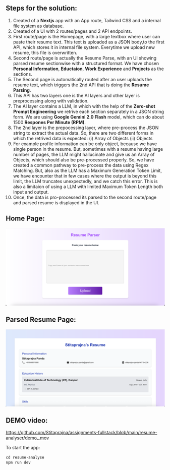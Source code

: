 ## Steps for the solution:

1. Created of a **Nextjs** app with an App route, Tailwind CSS and a internal file system as database.
2. Created of a UI with 2 routes/pages and 2 API endpoints.
3. First route/page is the Homepage, with a large textbox where user can paste their resume text. This text is uploaded as a JSON body,to the first API, which stores it in internal file system. Everytime we upload new resume, this file is overwritten.
4. Second route/page is actually the Resume Parse, with an UI showing parsed resume sectionwise with a structured format. We have chosen **Personal Information**, **Eductaion**, **Work Experience** and **Projects** as the sections.
5. The Second page is automatically routed after an user uploads the resume text, which triggers the 2nd API that is doing the **Resume Parsing**.
6. This API has two layers one is the AI layers and other layer is preprocessing along with validation.
7. The AI layer contains a LLM, in which with the help of the **Zero-shot Prompt Engineering** we retrive each section separately in a JSON string form. We are using **Google Gemini 2.0 Flash** model, which can do about 1500 **Respones Per Minute (RPM)**.
8. The 2nd layer is the prepocessing layer, where pre-process the JSON string to extract the actual data. So, there are two different forms in which the retrived data is expected:
   (i) Array of Objects
   (ii) Objects
9. For example profile information can be only object, because we have single person in the resume. But, sometimes with a resume having large number of pages, the LLM might hallucinate and give us an Array of Objects, which should also be pre-processed properly. So, we have created a common pathway to pre-process the data using Regex Matching. But, also as the LLM has a Maximum Generation Token Limit, we have encounter that in few cases where the output is beyond this limit, the LLM truncates unexpectedly, and we catch this error. This is also a limitaion of using a LLM with limited Maximum Token Length both input and output.
10. Once, the data is pro-processed its parsed to the second route/page and parsed resume is displayed in the UI.

## Home Page:

![](https://github.com/Stitaprajna/assignments-fullstack/blob/main/resume-analyser/homepage.png)

## Parsed Resume Page:

![](https://github.com/Stitaprajna/assignments-fullstack/blob/main/resume-analyser/parsedresume.png)

## DEMO video:

https://github.com/Stitaprajna/assignments-fullstack/blob/main/resume-analyser/demo_.mov

To start the app:

```
cd resume-analyse
npm run dev
```
